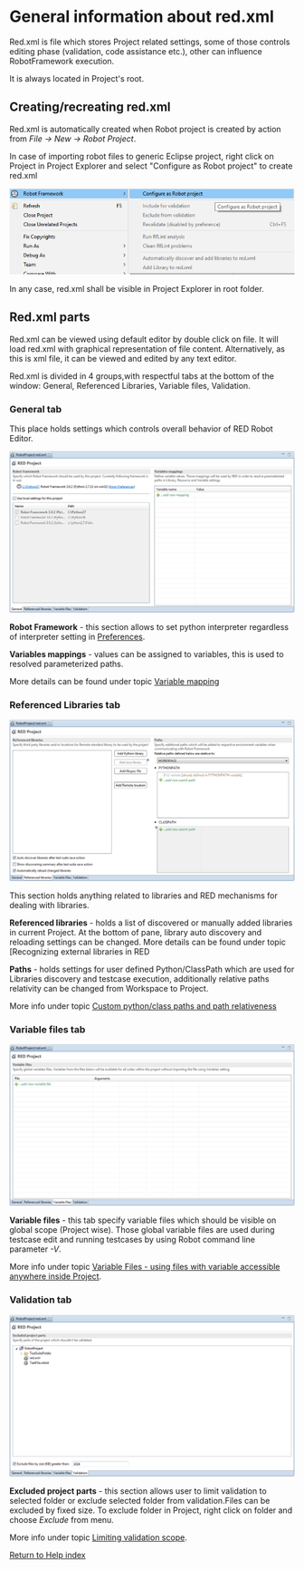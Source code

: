 # General information about red.xml

Red.xml is file which stores Project related settings, some of those controls
editing phase (validation, code assistance etc.), other can influence
RobotFramework execution.

It is always located in Project's root.

## Creating/recreating red.xml

Red.xml is automatically created when Robot project is created by action from
_File -> New -> Robot Project_.

In case of importing robot files to generic Eclipse project, right click on
Project in Project Explorer and select "Configure as Robot project" to create
red.xml

![](red_xml/configure_as_robot.png)  
  

In any case, red.xml shall be visible in Project Explorer in root folder.

## Red.xml parts

Red.xml can be viewed using default editor by double click on file. It will
load red.xml with graphical representation of file content. Alternatively, as
this is xml file, it can be viewed and edited by any text editor.

Red.xml is divided in 4 groups,with respectful tabs at the bottom of the
window: General, Referenced Libraries, Variable files, Validation.

### General tab

This place holds settings which controls overall behavior of RED Robot Editor.

![](red_xml/general_tab.png)  
  

**Robot Framework** \- this section allows to set python interpreter
regardless of interpreter setting in
[Preferences](../launching/launch_prefs.md).

**Variables mappings** \- values can be assigned to variables, this is used to
resolved parameterized paths.

More details can be found under topic [Variable
mapping](variable_mapping.md)

### Referenced Libraries tab

![](red_xml/ref_libs.png)  
  

This section holds anything related to libraries and RED mechanisms for
dealing with libraries.

**Referenced libraries** \- holds a list of discovered or manually added
libraries in current Project. At the bottom of pane, library auto discovery
and reloading settings can be changed. More details can be found under topic
[Recognizing external libraries in RED

**Paths** \- holds settings for user defined Python/ClassPath which are used
for Libraries discovery and testcase execution, additionally relative paths
relativity can be changed from Workspace to Project.

More info under topic [Custom python/class paths and path
relativeness](custom_paths_relatve.md)

### Variable files tab

![](red_xml/var_files.png)  
  

**Variable files** \- this tab specify variable files which should be visible
on global scope (Project wise). Those global variable files are used during
testcase edit and running testcases by using Robot command line parameter
_-V_.

More info under topic [Variable Files - using files with variable accessible
anywhere inside Project](variable_files.md).

### Validation tab

![](red_xml/validation_tab.png)  
  

**Excluded project parts** \- this section allows user to limit validation to
selected folder or exclude selected folder from validation.Files can be
excluded by fixed size. To exclude folder in Project, right click on folder
and choose _Exclude_ from menu.

More info under topic [Limiting validation scope](../validation/scope.md).

[Return to Help index](http://nokia.github.io/RED/help/)
